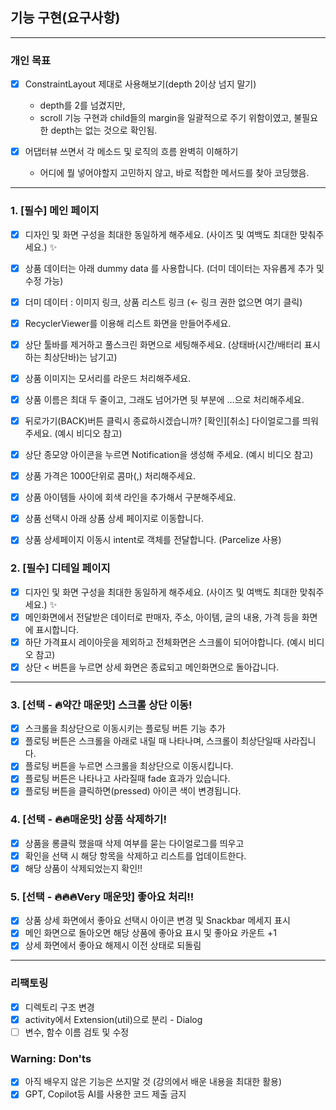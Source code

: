 ## 기능 구현(요구사항)
___

### 개인 목표
- [x] ConstraintLayout 제대로 사용해보기(depth 2이상 넘지 말기)
    - depth를 2를 넘겼지만,
    - scroll 기능 구현과 child들의 margin을 일괄적으로 주기 위함이였고, 불필요한 depth는 없는 것으로 확인됨.

- [x] 어댑터뷰 쓰면서 각 메소드 및 로직의 흐름 완벽히 이해하기
    - 어디에 뭘 넣어야할지 고민하지 않고, 바로 적합한 메서드를 찾아 코딩했음.

___

### 1. [필수] 메인 페이지
- [x] 디자인 및 화면 구성을 최대한 동일하게 해주세요. (사이즈 및 여백도 최대한 맞춰주세요.) ✨
- [x] 상품 데이터는 아래 dummy data 를 사용합니다. (더미 데이터는 자유롭게 추가 및 수정 가능)
- [x] 더미 데이터 : 이미지 링크,  상품 리스트 링크  (← 링크 권한 없으면 여기 클릭)
- [x] RecyclerViewer를 이용해 리스트 화면을 만들어주세요.
- [x] 상단 툴바를 제거하고 풀스크린 화면으로 세팅해주세요. (상태바(시간/배터리 표시하는 최상단바)는 남기고)
- [x] 상품 이미지는 모서리를 라운드 처리해주세요.
- [x] 상품 이름은 최대 두 줄이고, 그래도 넘어가면 뒷 부분에 …으로 처리해주세요.
- [x] 뒤로가기(BACK)버튼 클릭시 종료하시겠습니까? [확인][취소] 다이얼로그를 띄워주세요. (예시 비디오 참고)
- [x] 상단 종모양 아이콘을 누르면 Notification을 생성해 주세요. (예시 비디오 참고)
- [x] 상품 가격은 1000단위로 콤마(,) 처리해주세요.
- [x] 상품 아이템들 사이에 회색 라인을 추가해서 구분해주세요.
- [x] 상품 선택시 아래 상품 상세 페이지로 이동합니다.
- [x] 상품 상세페이지 이동시 intent로 객체를 전달합니다. (Parcelize 사용)


### 2. [필수] 디테일 페이지
- [x] 디자인 및 화면 구성을 최대한 동일하게 해주세요. (사이즈 및 여백도 최대한 맞춰주세요.) ✨
- [x] 메인화면에서 전달받은 데이터로 판매자, 주소, 아이템, 글의 내용, 가격 등을 화면에 표시합니다.
- [x] 하단 가격표시 레이아웃을 제외하고 전체화면은 스크롤이 되어야합니다. (예시 비디오 참고)
- [x] 상단 < 버튼을 누르면 상세 화면은 종료되고 메인화면으로 돌아갑니다.

___

### 3. [선택 - 🔥약간 매운맛] 스크롤 상단 이동!
- [x] 스크롤을 최상단으로 이동시키는 플로팅 버튼 기능 추가
- [x] 플로팅 버튼은 스크롤을 아래로 내릴 때 나타나며, 스크롤이 최상단일때 사라집니다.
- [x] 플로팅 버튼을 누르면 스크롤을 최상단으로 이동시킵니다.
- [x] 플로팅 버튼은 나타나고 사라질때 fade 효과가 있습니다.
- [x] 플로팅 버튼을 클릭하면(pressed) 아이콘 색이 변경됩니다.

### 4. [선택 - 🔥🔥매운맛] 상품 삭제하기!
- [x] 상품을 롱클릭 했을때 삭제 여부를 묻는 다이얼로그를 띄우고
- [x] 확인을 선택 시 해당 항목을 삭제하고 리스트를 업데이트한다.
- [x] 해당 상품이 삭제되었는지 확인!!

### 5. [선택 - 🔥🔥🔥Very 매운맛] 좋아요 처리!!
- [x] 상품 상세 화면에서 좋아요 선택시 아이콘 변경 및 Snackbar 메세지 표시
- [x] 메인 화면으로 돌아오면 해당 상품에 좋아요 표시 및 좋아요 카운트 +1
- [x] 상세 화면에서 좋아요 해제시 이전 상태로 되돌림
___

### 리팩토링
- [x] 디렉토리 구조 변경
- [x] activity에서 Extension(util)으로 분리 - Dialog
- [ ] 변수, 함수 이름 검토 및 수정

### Warning: Don'ts
- [x] 아직 배우지 않은 기능은 쓰지말 것 (강의에서 배운 내용을 최대한 활용)
- [x] GPT, Copilot등 AI를 사용한 코드 제출 금지